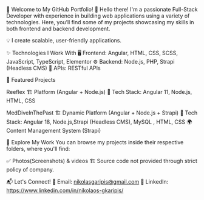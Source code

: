 🚀 Welcome to My GitHub Portfolio! 👋 Hello there! I'm a passionate Full-Stack Developer with experience in building web applications using a variety of technologies. Here, you’ll find some of my projects showcasing my skills in both frontend and backend development.

💡 I create scalable, user-friendly applications.

✨ Technologies I Work With 🖥 Frontend: Angular, HTML, CSS, SCSS, JavaScript, TypeScript, Elementor ⚙️ Backend: Node.js, PHP, Strapi (Headless CMS) 🔗 APIs: RESTful APIs

🌟 Featured Projects

Reeflex 🏗 Platform (Angular + Node.js) 📌 Tech Stack: Angular 11, Node.js, HTML, CSS

MedDiveInThePast 🏗 Dynamic Platform (Angular + Node.js + Strapi) 📌 Tech Stack: Angular 18, Node.js,Strapi (Headless CMS), MySQL , HTML, CSS 🌍 Content Management System (Strapi)

📂 Explore My Work You can browse my projects inside their respective folders, where you'll find:

✅ Photos(Screenshots) & videos 🏗 Source code not provided through strict policy of company.

📬 Let's Connect! 📧 Email: nikolasgaripis@gmail.com 💼 LinkedIn: https://www.linkedin.com/in/nikolaos-gkaripis/






